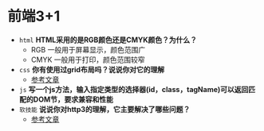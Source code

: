 # 前端3+1
- `html` **HTML采用的是RGB颜色还是CMYK颜色？为什么？**
    - RGB 一般用于屏幕显示，颜色范围广
    - CMYK 一般用于打印，颜色范围较窄
- `css` **你有使用过grid布局吗？说说你对它的理解**
    - [参考文章](http://www.ruanyifeng.com/blog/2019/03/grid-layout-tutorial.html)
- `js` **写一个js方法，输入指定类型的选择器(id，class，tagName)可以返回匹配的DOM节，要求兼容和性能**
- `软技能` **说说你对http3的理解，它主要解决了哪些问题？**
    - [参考文章](https://www.jianshu.com/p/dd9719c4c2c1)